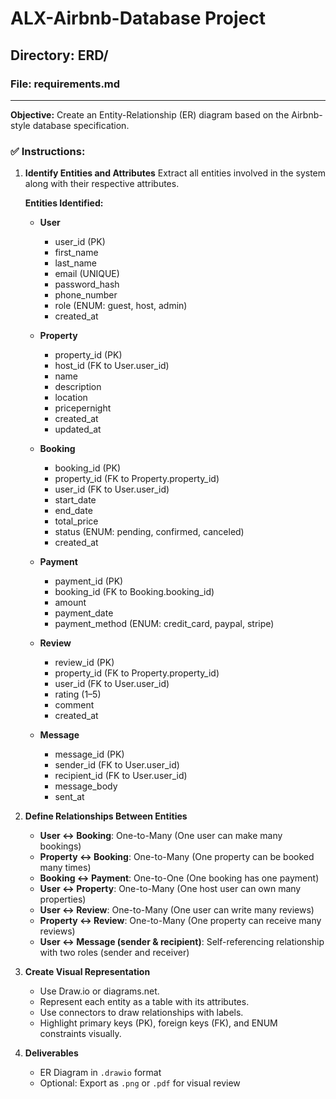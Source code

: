 # ALX-Airbnb-Database Project

## Directory: ERD/

### File: requirements.md

---
**Objective:** Create an Entity-Relationship (ER) diagram based on the Airbnb-style database specification.

### ✅ Instructions:

1. **Identify Entities and Attributes**
   Extract all entities involved in the system along with their respective attributes.

   **Entities Identified:**

   * **User**

     * user\_id (PK)
     * first\_name
     * last\_name
     * email (UNIQUE)
     * password\_hash
     * phone\_number
     * role (ENUM: guest, host, admin)
     * created\_at

   * **Property**

     * property\_id (PK)
     * host\_id (FK to User.user\_id)
     * name
     * description
     * location
     * pricepernight
     * created\_at
     * updated\_at

   * **Booking**

     * booking\_id (PK)
     * property\_id (FK to Property.property\_id)
     * user\_id (FK to User.user\_id)
     * start\_date
     * end\_date
     * total\_price
     * status (ENUM: pending, confirmed, canceled)
     * created\_at

   * **Payment**

     * payment\_id (PK)
     * booking\_id (FK to Booking.booking\_id)
     * amount
     * payment\_date
     * payment\_method (ENUM: credit\_card, paypal, stripe)

   * **Review**

     * review\_id (PK)
     * property\_id (FK to Property.property\_id)
     * user\_id (FK to User.user\_id)
     * rating (1–5)
     * comment
     * created\_at

   * **Message**

     * message\_id (PK)
     * sender\_id (FK to User.user\_id)
     * recipient\_id (FK to User.user\_id)
     * message\_body
     * sent\_at

2. **Define Relationships Between Entities**

   * **User ↔ Booking**: One-to-Many (One user can make many bookings)
   * **Property ↔ Booking**: One-to-Many (One property can be booked many times)
   * **Booking ↔ Payment**: One-to-One (One booking has one payment)
   * **User ↔ Property**: One-to-Many (One host user can own many properties)
   * **User ↔ Review**: One-to-Many (One user can write many reviews)
   * **Property ↔ Review**: One-to-Many (One property can receive many reviews)
   * **User ↔ Message (sender & recipient)**: Self-referencing relationship with two roles (sender and receiver)

3. **Create Visual Representation**

   * Use Draw\.io or diagrams.net.
   * Represent each entity as a table with its attributes.
   * Use connectors to draw relationships with labels.
   * Highlight primary keys (PK), foreign keys (FK), and ENUM constraints visually.

4. **Deliverables**

   * ER Diagram in `.drawio` format
   * Optional: Export as `.png` or `.pdf` for visual review
